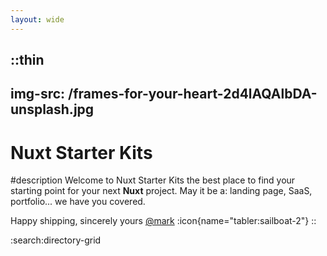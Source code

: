 ```yaml
---
layout: wide
---
```


::thin
---
img-src: /frames-for-your-heart-2d4lAQAlbDA-unsplash.jpg
---
# Nuxt Starter Kits

#description
Welcome to Nuxt Starter Kits the best place to find your starting point for your next **Nuxt** project. May it be a: landing page, SaaS, portfolio... we have you covered.

Happy shipping, sincerely yours [@mark](https://x.com/mark_bruderer) :icon{name="tabler:sailboat-2"}
::

\:search\:directory-grid
